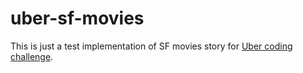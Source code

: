 # uber-sf-movies
This is just a test implementation of SF movies story for [Uber coding challenge](https://github.com/uber/coding-challenge-tools/blob/master/coding_challenge.md).